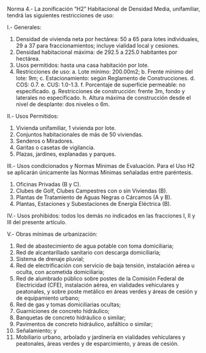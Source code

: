 
Norma 4.- La zonificación “H2” Habitacional de Densidad Media, unifamiliar, tendrá las siguientes restricciones de uso:

I.- Generales:

1. Densidad de vivienda neta por hectárea: 50 a 65 para lotes individuales, 29 a 37 para fraccionamientos; incluye vialidad local y cesiones.
2. Densidad habitacional máxima: de 292.5 a 225.0 habitantes por hectárea.
3. Usos permitidos: hasta una casa habitación por lote.
4. Restricciones de uso:
    a. Lote mínimo: 200.00m2;
    b. Frente mínimo del lote: 9m;
    c. Estacionamiento: según Reglamento de Construcciones.
    d. COS: 0.7.
    e. CUS: 1.0-1.3.
    f. Porcentaje de superficie permeable: no especificado.
    g. Restricciones de construcción: frente 3m, fondo y laterales no especificado.
    h. Altura máxima de construcción desde el nivel de desplante: dos niveles o 6m.

II.- Usos Permitidos:

1. Vivienda unifamiliar, 1 vivienda por lote.
2. Conjuntos habitacionales de más de 50 viviendas.
3. Senderos o Miradores.
4. Garitas o casetas de vigilancia.
5. Plazas, jardines, explanadas y parques.

III.- Usos condicionados y Normas Mínimas de Evaluación. Para el Uso H2 se aplicarán únicamente las Normas Mínimas señaladas entre paréntesis.

1. Oficinas Privadas (B y C).
2. Clubes de Golf, Clubes Campestres con o sin Viviendas (B).
3. Plantas de Tratamiento de Aguas Negras o Cárcamos (A y B).
4. Plantas, Estaciones y Subestaciones de Energía Eléctrica (B).

IV.- Usos prohibidos: todos los demás no indicados en las fracciones I, II y III del presente artículo.

V.- Obras mínimas de urbanización:

1. Red de abastecimiento de agua potable con toma domiciliaria;
2. Red de alcantarillado sanitario con descarga domiciliaria;
3. Sistema de drenaje pluvial;
4. Red de electrificación con servicio de baja tensión, instalación aérea u oculta, con acometida domiciliaria;
5. Red de alumbrado público sobre postes de la Comisión Federal de Electricidad (CFE), instalación aérea, en vialidades vehiculares y peatonales, y sobre poste metálico en áreas verdes y áreas de cesión y de equipamiento urbano;
6. Red de gas y tomas domiciliarias ocultas;
7. Guarniciones de concreto hidráulico;
8. Banquetas de concreto hidráulico o similar;
9. Pavimentos de concreto hidráulico, asfáltico o similar;
10. Señalamiento; y
11. Mobiliario urbano, arbolado y jardinería en vialidades vehiculares y peatonales, áreas verdes y de esparcimiento, y áreas de cesión.
